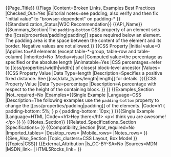 {{Page_Title}}
{{Flags
|Content=Broken Links, Examples Best Practices
|Checked_Out=Yes
|Editorial notes=see padding; also verify and then fix "initial value" to "browser-dependent" on padding-*
}}
{{Standardization_Status|W3C Recommendation}}
{{API_Name}}
{{Summary_Section|The <code>padding-bottom</code> CSS property of an element sets the [[css/properties/padding|padding]] space required below an element. The padding area is the space between the content of the element and its border. Negative values are not allowed.}}
{{CSS Property
|Initial value=0
|Applies to=All elements (except table-*-group, table-row and table-column)
|Inherited=No
|Media=visual
|Computed value=the percentage as specified or the absolute length
|Animatable=Yes
|CSS percentages=refer to [[css/properties/width|width]] of closest block-level ancestor
|Values={{CSS Property Value
|Data Type=length
|Description=Specifies a positive fixed distance. See [[css/data_types/length|length]] for details.
}}{{CSS Property Value
|Data Type=percentage
|Description=A percentage with respect to the height of the containing block.
}}
}}
{{Examples_Section
|Not_required=No
|Examples={{Single Example
|Language=CSS
|Description=The following examples use the <code>padding-bottom</code> property to change the [[css/properties/padding|padding]] of the elements.
|Code=h1 { padding-bottom: 5%; }
p { padding-bottom: 10px; }
}}{{Single Example
|Language=HTML
|Code=&lt;h1&gt;Hey there&lt;/h1&gt;
&lt;p&gt;I think you are awesome!&lt;/p&gt;
}}
}}
{{Notes_Section}}
{{Related_Specifications_Section
|Specifications=
}}
{{Compatibility_Section
|Not_required=No
|Imported_tables=
|Desktop_rows=
|Mobile_rows=
|Notes_rows=
}}
{{See_Also_Section
|Topic_clusters=CSS Layout, Box Model
}}
{{Topics|CSS}}
{{External_Attribution
|Is_CC-BY-SA=No
|Sources=MDN
|MSDN_link=
|HTML5Rocks_link=
}}